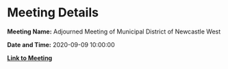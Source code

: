 # Meeting Details

**Meeting Name:** Adjourned Meeting of Municipal District of Newcastle West

**Date and Time:** 2020-09-09 10:00:00

**[Link to Meeting](https://www.limerick.ie/council/whats-on/adjourned-meeting-municipal-district-newcastle-west)**
